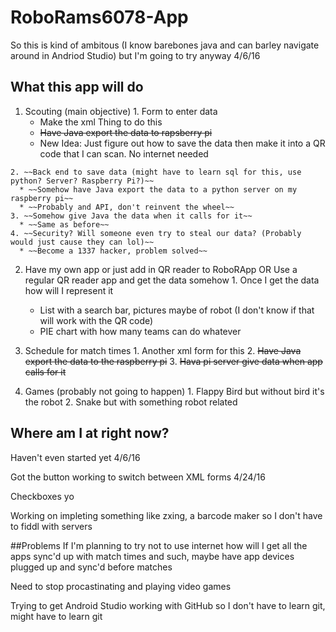 # RoboRams6078-App
So this is kind of ambitous (I know barebones java and can barley navigate around in Andriod Studio) but I'm going to try anyway 4/6/16

## What this app will do
  1. Scouting (main objective)
    1. Form to enter data
      * Make the xml Thing to do this
      * ~~Have Java export the data to rapsberry pi~~
      * New Idea: Just figure out how to save the data then make it into a QR code that I can scan. No internet needed

    2. ~~Back end to save data (might have to learn sql for this, use python? Server? Raspberry Pi?)~~
      * ~~Somehow have Java export the data to a python server on my raspberry pi~~
      * ~~Probably and API, don't reinvent the wheel~~
    3. ~~Somehow give Java the data when it calls for it~~
      * ~~Same as before~~
    4. ~~Security? Will someone even try to steal our data? (Probably would just cause they can lol)~~
      * ~~Become a 1337 hacker, problem solved~~
  2. Have my own app or just add in QR reader to RoboRApp OR Use a regular QR reader app and get the data somehow
    1. Once I get the data how will I represent it
      * List with a search bar, pictures maybe of robot (I don't know if that will work with the QR code)
      * PIE chart with how many teams can do whatever

  3. Schedule for match times
    1. Another xml form for this
    2. ~~Have Java export the data to the raspberry pi~~
    3. ~~Hava pi server give data when app calls for it~~
  
  4. Games (probably not going to happen)
    1. Flappy Bird but without bird it's the robot
    2. Snake but with something robot related

## Where am I at right now?
Haven't even started yet 4/6/16

Got the button working to switch between XML forms 4/24/16

Checkboxes yo

Working on impleting something like zxing, a barcode maker so I don't have to fiddl with servers


##Problems
If I'm planning to try not to use internet how will I get all the apps sync'd up with match times and such, maybe have app devices plugged up and sync'd before matches

Need to stop procastinating and playing video games

Trying to get Android Studio working with GitHub so I don't have to learn git, might have to learn git 
